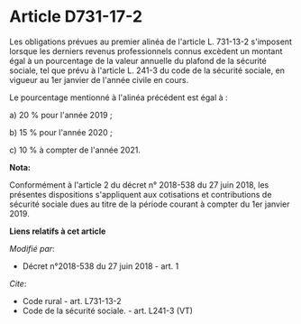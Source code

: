 # Article D731-17-2

Les obligations prévues au premier alinéa de l'article L. 731-13-2 s'imposent lorsque les derniers revenus professionnels
connus excèdent un montant égal à un pourcentage de la valeur annuelle du plafond de la sécurité sociale, tel que prévu à
l'article L. 241-3 du code de la sécurité sociale, en vigueur au 1er janvier de l'année civile en cours. 

Le pourcentage mentionné à l'alinéa précédent est égal à : 

a) 20 % pour l'année 2019 ; 

b) 15 % pour l'année 2020 ; 

c) 10 % à compter de l'année 2021.

**Nota:**

Conformément à l'article 2 du décret n° 2018-538 du 27 juin 2018, les présentes dispositions s'appliquent aux cotisations et
contributions de sécurité sociale dues au titre de la période courant à compter du 1er janvier 2019.

**Liens relatifs à cet article**

_Modifié par_:

  - Décret n°2018-538 du 27 juin 2018 - art. 1

_Cite_:

  - Code rural - art. L731-13-2
  - Code de la sécurité sociale. - art. L241-3 (VT)

